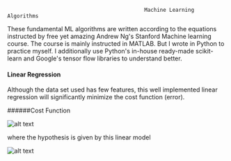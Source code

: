                                                 Machine Learning Algorithms
             
These fundamental ML algorithms are written according to the equations instructed by free yet amazing Andrew Ng's Stanford Machine learning course. The course is mainly instructed in MATLAB. But I wrote in Python to practice myself. I additionally use Python's in-house ready-made scikit-learn and Google's tensor flow libraries to understand better.
                                               
                                               
#### Linear Regression

Although the data set used has few features, this well implemented linear regression will significantly minimize the cost function (error). 

######Cost Function

![alt text](https://github.com/PyayAungSan/Machine-Learning/blob/master/img/Cost%20Function.png)

where the hypothesis is given by this linear model

![alt text](https://github.com/PyayAungSan/Machine-Learning/blob/master/img/hypothesis.png) 


                                               
